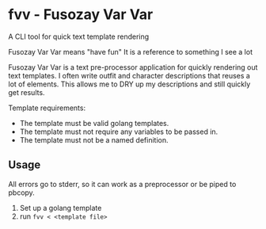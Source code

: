 # fvv - Fusozay Var Var

A CLI tool for quick text template rendering

Fusozay Var Var means "have fun"
It is a reference to something I see a lot

Fusozay Var Var is a text pre-processor application for quickly rendering out text templates.
I often write outfit and character descriptions that reuses a lot of elements.
This allows me to DRY up my descriptions and still quickly get results.

Template requirements:
- The template must be valid golang templates.
- The template must not require any variables to be passed in.
- The template must not be a named definition.

## Usage

All errors go to stderr, so it can work as a preprocessor or be piped to pbcopy.

1. Set up a golang template
1. run `fvv < <template file>`
